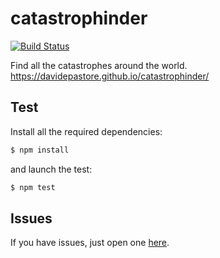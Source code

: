 # catastrophinder

[![Build Status][ico-travis]][link-travis]

Find all the catastrophes around the world. https://davidepastore.github.io/catastrophinder/


## Test

Install all the required dependencies:

```bash
$ npm install
```

and launch the test:

```bash
$ npm test
```


## Issues

If you have issues, just open one [here](https://github.com/DavidePastore/catastrophinder/issues).


[ico-travis]: https://travis-ci.org/DavidePastore/catastrophinder.svg?branch=master

[link-travis]: https://travis-ci.org/DavidePastore/catastrophinder